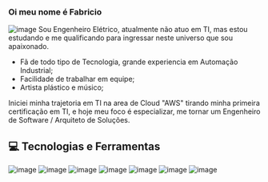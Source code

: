 ### Oi meu nome é Fabricio
![image](https://github.com/fabriciooliv/fabriciooliv/assets/146496164/6f1b7fc6-dace-4394-8d6c-49e02cb5aad4) Sou Engenheiro Elétrico, atualmente não atuo em TI, mas estou estudando e me qualificando para ingressar neste universo que sou apaixonado.
- Fã de todo tipo de Tecnologia, grande experiencia em Automação Industrial;
- Facilidade de trabalhar em equipe;
- Artista plástico e músico;

Iniciei minha trajetoria em TI na area de Cloud "AWS" tirando minha primeira certificação em TI, e hoje meu foco é 
especializar, me tornar um Engenheiro de Software / Arquiteto de Soluções.

## 💻 Tecnologias e Ferramentas

![image](https://github.com/fabriciooliv/fabriciooliv/assets/146496164/ca262417-e7b0-4fea-ba85-94ca7b374a14)
![image](https://github.com/fabriciooliv/fabriciooliv/assets/146496164/fe7de402-8117-4f22-a00e-7609ee80f913)
![image](https://github.com/fabriciooliv/fabriciooliv/assets/146496164/d420d498-7097-4a39-8637-a04f4b7cc8af)
![image](https://github.com/fabriciooliv/fabriciooliv/assets/146496164/996360c8-37f4-43ec-8644-58c8d00e6b85)
![image](https://github.com/fabriciooliv/fabriciooliv/assets/146496164/3bebafbf-df4e-406d-97d4-1216e3947974)
![image](https://github.com/fabriciooliv/fabriciooliv/assets/146496164/5d7f593c-68f1-4669-b59e-df3079cd8de0)
![image](https://github.com/fabriciooliv/fabriciooliv/assets/146496164/ed393bdf-5f90-4d93-ab49-2d1d1b36fd36)
